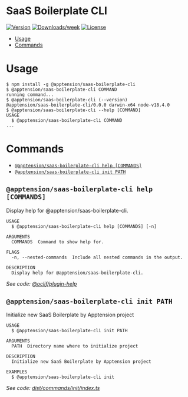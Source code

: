 SaaS Boilerplate CLI
=================

[![Version](https://img.shields.io/npm/v/oclif-hello-world.svg)](https://npmjs.org/package/oclif-hello-world)
[![Downloads/week](https://img.shields.io/npm/dw/oclif-hello-world.svg)](https://npmjs.org/package/oclif-hello-world)
[![License](https://img.shields.io/npm/l/oclif-hello-world.svg)](https://github.com/oclif/hello-world/blob/main/package.json)

<!-- toc -->
* [Usage](#usage)
* [Commands](#commands)
<!-- tocstop -->
# Usage
<!-- usage -->
```sh-session
$ npm install -g @apptension/saas-boilerplate-cli
$ @apptension/saas-boilerplate-cli COMMAND
running command...
$ @apptension/saas-boilerplate-cli (--version)
@apptension/saas-boilerplate-cli/0.0.0 darwin-x64 node-v18.4.0
$ @apptension/saas-boilerplate-cli --help [COMMAND]
USAGE
  $ @apptension/saas-boilerplate-cli COMMAND
...
```
<!-- usagestop -->
# Commands
<!-- commands -->
* [`@apptension/saas-boilerplate-cli help [COMMANDS]`](#apptensionsaas-boilerplate-cli-help-commands)
* [`@apptension/saas-boilerplate-cli init PATH`](#apptensionsaas-boilerplate-cli-init-path)

## `@apptension/saas-boilerplate-cli help [COMMANDS]`

Display help for @apptension/saas-boilerplate-cli.

```
USAGE
  $ @apptension/saas-boilerplate-cli help [COMMANDS] [-n]

ARGUMENTS
  COMMANDS  Command to show help for.

FLAGS
  -n, --nested-commands  Include all nested commands in the output.

DESCRIPTION
  Display help for @apptension/saas-boilerplate-cli.
```

_See code: [@oclif/plugin-help](https://github.com/oclif/plugin-help/blob/v5.2.7/src/commands/help.ts)_

## `@apptension/saas-boilerplate-cli init PATH`

Initialize new SaaS Boilerplate by Apptension project

```
USAGE
  $ @apptension/saas-boilerplate-cli init PATH

ARGUMENTS
  PATH  Directory name where to initialize project

DESCRIPTION
  Initialize new SaaS Boilerplate by Apptension project

EXAMPLES
  $ @apptension/saas-boilerplate-cli init
```

_See code: [dist/commands/init/index.ts](https://github.com/apptension/saas-boilerplate-cli/blob/v0.0.0/dist/commands/init/index.ts)_
<!-- commandsstop -->
